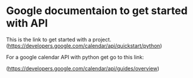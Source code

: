 # Google documentaion to get started with API

This is the link to get started with a project. 
(https://developers.google.com/calendar/api/quickstart/python)<br />

For a google calendar API with python get go to this link: <br />

(https://developers.google.com/calendar/api/guides/overview)
